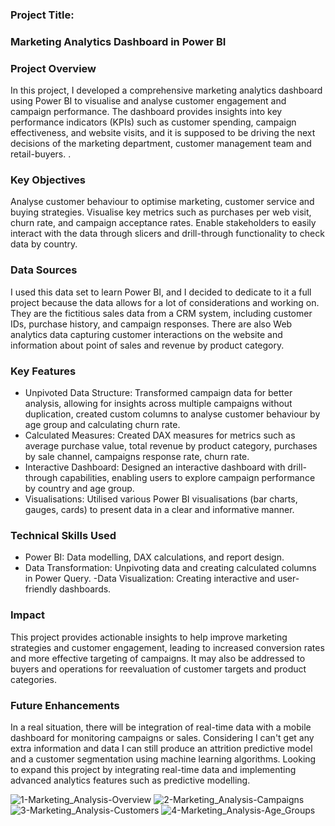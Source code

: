 ### Project Title:
### Marketing Analytics Dashboard in Power BI
### Project Overview
In this project, I developed a comprehensive marketing analytics dashboard using Power BI to visualise and analyse customer engagement and campaign performance. The dashboard provides insights into key performance indicators (KPIs) such as customer spending, campaign effectiveness, and website visits, and it is supposed to be driving the next decisions of the marketing department, customer management team and retail-buyers. . 
### Key Objectives
Analyse customer behaviour to optimise marketing, customer service and buying strategies.
Visualise key metrics such as purchases per web visit, churn rate, and campaign acceptance rates.
Enable stakeholders to easily interact with the data through slicers and drill-through functionality to check data by country. 
### Data Sources
I used this data set to learn Power BI, and I decided to dedicate to it a full project because the data allows for a lot of considerations and working on.
They are the fictitious sales data from a CRM system, including customer IDs, purchase history, and campaign responses.
There are also Web analytics data capturing customer interactions on the website and information about point of sales and revenue by product category.
### Key Features
- Unpivoted Data Structure: Transformed campaign data for better analysis, allowing for insights across multiple campaigns without duplication, created custom columns to analyse customer behaviour by age group and calculating churn rate.
- Calculated Measures: Created DAX measures for metrics such as average purchase value, total revenue by product category, purchases by sale channel, campaigns response rate, churn rate. 
- Interactive Dashboard: Designed an interactive dashboard with drill-through capabilities, enabling users to explore campaign performance by country and age group.
- Visualisations: Utilised various Power BI visualisations (bar charts, gauges, cards) to present data in a clear and informative manner.
### Technical Skills Used
- Power BI: Data modelling, DAX calculations, and report design.
- Data Transformation: Unpivoting data and creating calculated columns in Power Query.
 -Data Visualization: Creating interactive and user-friendly dashboards.
### Impact
This project provides actionable insights to help improve marketing strategies and customer engagement, leading to increased conversion rates and more effective targeting of campaigns. It may also be addressed to buyers and operations for reevaluation of customer targets and product categories. 
### Future Enhancements
In a real situation, there will be integration of real-time data with a mobile dashboard for monitoring campaigns or sales. Considering I can't get any extra information and data I can still produce an attrition predictive model and a customer segmentation using machine learning algorithms. Looking to expand this project by integrating real-time data and implementing advanced analytics features such as predictive modelling.


![1-Marketing_Analysis-Overview](https://github.com/user-attachments/assets/63f38cda-ff70-48b2-97a6-0007b3e5d92c)
![2-Marketing_Analysis-Campaigns](https://github.com/user-attachments/assets/8b89f299-46bb-4395-97f3-29ff50c6d30b)
![3-Marketing_Analysis-Customers](https://github.com/user-attachments/assets/44c6bf37-6f31-46c1-b728-3b20a923e1ca)
![4-Marketing_Analysis-Age_Groups](https://github.com/user-attachments/assets/05d08c4a-52e3-4375-a4e2-ded27064f74e)

